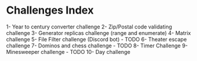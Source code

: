 # Challenges Index

1- Year to century converter challenge
2- Zip/Postal code validating challenge
3- Generator replicas challenge (range and enumerate)
4- Matrix challenge
5- File Filter challenge (Discord bot) - TODO
6- Theater escape challenge
7- Dominos and chess challenge - TODO
8- Timer Challenge
9- Minesweeper challenge - TODO
10- Day challenge